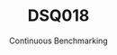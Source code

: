 ---
layout: default
title: DSQ018
subtitle: Continuous Benchmarking
selected: TPC-DS
expanded: Benchmarking
benchmark: /individual_results/DSQ018.html
---